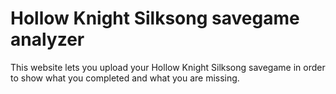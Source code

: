 # Hollow Knight Silksong savegame analyzer

This website lets you upload your Hollow Knight Silksong savegame in order to show what you completed and what you are missing.
